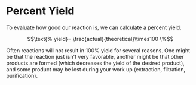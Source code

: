 # Percent Yield

To evaluate how good our reaction is, we can calculate a percent yield.  

$$\text{% yield}= \frac{actual}{theoretical}\times100 \%$$

Often reactions will not result in 100% yield for several reasons.  One might be that the reaction just isn't very favorable, another might be that other products are formed (which decreases the yield of the desired product), and some product may be lost during your work up (extraction, filtration, purification).

 